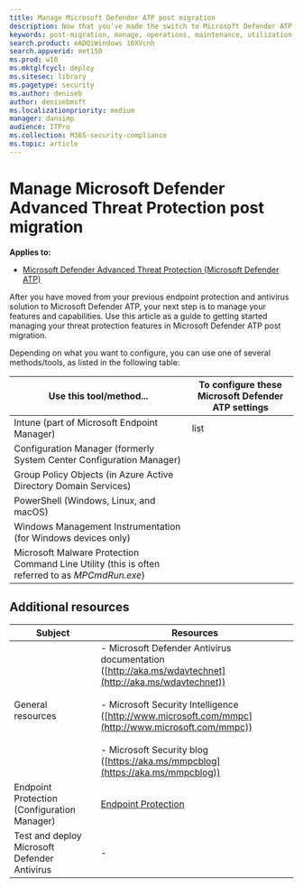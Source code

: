 ```yaml
---
title: Manage Microsoft Defender ATP post migration
description: Now that you've made the switch to Microsoft Defender ATP, your next step is to manage your threat protection features
keywords: post-migration, manage, operations, maintenance, utilization, windows defender advanced threat protection, atp, edr
search.product: eADQiWindows 10XVcnh
search.appverid: met150
ms.prod: w10
ms.mktglfcycl: deploy
ms.sitesec: library
ms.pagetype: security
ms.author: deniseb
author: denisebmsft
ms.localizationpriority: medium
manager: dansimp
audience: ITPro
ms.collection: M365-security-compliance 
ms.topic: article
---
```


# Manage Microsoft Defender Advanced Threat Protection post migration

**Applies to:**
- [Microsoft Defender Advanced Threat Protection (Microsoft Defender ATP)](https://go.microsoft.com/fwlink/p/?linkid=2069559)

After you have moved from your previous endpoint protection and antivirus solution to Microsoft Defender ATP, your next step is to manage your features and capabilities. Use this article as a guide to getting started managing your threat protection features in Microsoft Defender ATP post migration. 

Depending on what you want to configure, you can use one of several methods/tools, as listed in the following table:

| Use this tool/method...  | To configure these Microsoft Defender ATP settings |
|---|---|
|Intune (part of Microsoft Endpoint Manager) |list |
| Configuration Manager (formerly System Center Configuration Manager) |  |
| Group Policy Objects (in Azure Active Directory Domain Services) |  |
| PowerShell (Windows, Linux, and macOS)  |  |
| Windows Management Instrumentation (for Windows devices only)  |  |
| Microsoft Malware Protection Command Line Utility (this is often referred to as *MPCmdRun.exe*) |  |

## Additional resources

|Subject | Resources |
|---|---|
|General resources |- Microsoft Defender Antivirus documentation ([http://aka.ms/wdavtechnet](http://aka.ms/wdavtechnet)) <br/><br/>- Microsoft Security Intelligence ([http://www.microsoft.com/mmpc](http://www.microsoft.com/mmpc)) <br/><br/>- Microsoft Security blog ([https://aka.ms/mmpcblog](https://aka.ms/mmpcblog)) |
|Endpoint Protection (Configuration Manager) |[Endpoint Protection](https://docs.microsoft.com/mem/configmgr/protect/deploy-use/endpoint-protection)  |
|Test and deploy Microsoft Defender Antivirus  |-   |